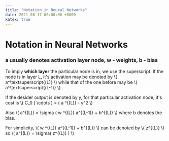 ```yaml
---
title: "Notation in Neural Networks"
date: 2021-08-17 00:00:00 +0000
katex: true
---
```

# Notation in Neural Networks

### a usually denotes activation layer node, w - weights, b - bias

To imply **which layer** the particular node is in, we use the superscript.
If the node is in layer L, it's activation may be denoted by \\( a^\textsuperscript{(L)} \\) while that of the one before may be \\( a^\textsuperscript{(L-1)} \\) .

If the desider output is denoted by y, for that particular activation node, it's cost is \\( C_0 ( \cdots ) = ( a ^{(L)} - y^2 \\)

Also \\( a^{(L)} = \sigma ( w ^{(L)} a^{(L-1)} + b^{(L)} \\) where b denotes the bias.

For simplicity, \\( w ^{(L)} a^{(L-1)} + b^{(L)} \\) can be denoted by \\( z^{(L)} \\)
so \\( a^{(L)} = \sigma( z^{(L)} ) \\)
